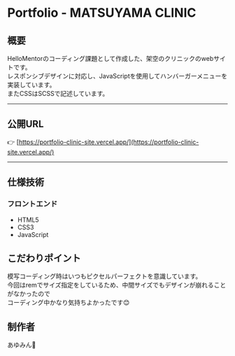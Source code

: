 # Portfolio - MATSUYAMA CLINIC

## 概要
HelloMentorのコーディング課題として作成した、架空のクリニックのwebサイトです。  
レスポンシブデザインに対応し、JavaScriptを使用してハンバーガーメニューを実装しています。  
またCSSはSCSSで記述しています。

---

##  公開URL

👉 [https://portfolio-clinic-site.vercel.app/](https://portfolio-clinic-site.vercel.app/)

---

## 仕様技術
### フロントエンド
- HTML5
- CSS3
- JavaScript

##  こだわりポイント
模写コーディング時はいつもピクセルパーフェクトを意識しています。  
今回はremでサイズ指定をしているため、中間サイズでもデザインが崩れることがなかったので  
コーディング中かなり気持ちよかったです😊

## 制作者
あゆみん🌻